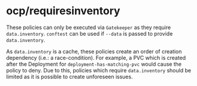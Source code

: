 # ocp/requiresinventory
These policies can only be executed via `Gatekeeper` as they require `data.inventory`.
`conftest` can be used if `--data` is passed to provide `data.inventory`.

As `data.inventory` is a cache, these policies create an order of creation dependency (i.e.: a race-condition). 
For example, a PVC which is created after the Deployment for `deployment-has-matching-pvc` would cause the policy to deny.
Due to this, policies which require `data.inventory` should be limited as it is possible to create unforeseen issues.